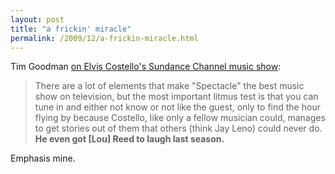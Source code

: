 ```yaml
---
layout: post
title: "a frickin' miracle"
permalink: /2009/12/a-frickin-miracle.html
---
```


<p>Tim Goodman <a href="http://www.sfgate.com/cgi-bin/article.cgi?f=/c/a/2009/12/09/DD0M1B0JLB.DTL">on Elvis Costello&#39;s Sundance Channel music show</a>:</p>

<blockquote><p>There are a lot of elements that make &quot;Spectacle&quot; the best music show on television, but the most important litmus test is that you can tune in and either not know or not like the guest, only to find the hour flying by because Costello, like only a fellow musician could, manages to get stories out of them that others (think Jay Leno) could never do. <strong>He even got [Lou] Reed to laugh last season.</strong></p></blockquote>

<p>Emphasis mine.</p>



